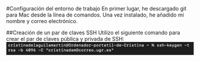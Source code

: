 #Configuración del entorno de trabajo
En primer lugar, he descargado git para Mac desde la línea de comandos. Una vez instalado, he añadido mi nombre y correo electrónico.

##Creación de un par de claves SSH
Utilizo el siguiente comando para crear el par de claves pública y privada de SSH:
![Imagen de ejemplo de la configuración](img/c1.png)
